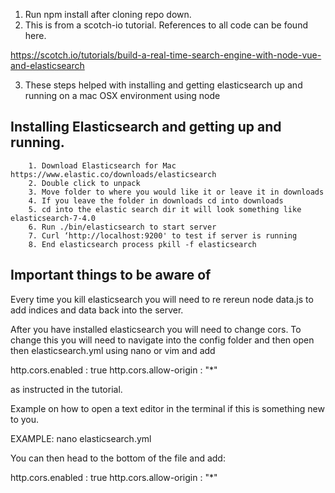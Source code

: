 1. Run npm install after cloning repo down.
2. This is from a scotch-io tutorial. References to all code can be found here. 

https://scotch.io/tutorials/build-a-real-time-search-engine-with-node-vue-and-elasticsearch

3. These steps helped with installing and getting elasticsearch up and running on a mac OSX environment using node

## Installing Elasticsearch and getting up and running.
        1. Download Elasticsearch for Mac https://www.elastic.co/downloads/elasticsearch
        2. Double click to unpack
        3. Move folder to where you would like it or leave it in downloads
        4. If you leave the folder in downloads cd into downloads
        5. cd into the elastic search dir it will look something like elasticsearch-7-4.0
        6. Run ./bin/elasticsearch to start server
        7. Curl ‘http://localhost:9200' to test if server is running
        8. End elasticsearch process pkill -f elasticsearch

## Important things to be aware of
Every time you kill elasticsearch you will need to re rereun node data.js to add indices and data back into the server.

After you have installed elasticsearch you will need to change cors. To change this you will need to navigate into the config folder and then open then elasticsearch.yml using nano or vim and add

http.cors.enabled : true
http.cors.allow-origin : "*"

as instructed in the tutorial.

Example on how to open a text editor in the terminal if this is something new to you.

EXAMPLE: nano elasticsearch.yml

You can then head to the bottom of the file and add: 

http.cors.enabled : true
http.cors.allow-origin : "*"







